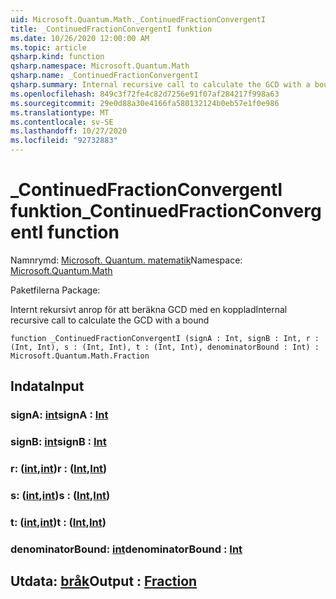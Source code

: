 ```yaml
---
uid: Microsoft.Quantum.Math._ContinuedFractionConvergentI
title: _ContinuedFractionConvergentI funktion
ms.date: 10/26/2020 12:00:00 AM
ms.topic: article
qsharp.kind: function
qsharp.namespace: Microsoft.Quantum.Math
qsharp.name: _ContinuedFractionConvergentI
qsharp.summary: Internal recursive call to calculate the GCD with a bound
ms.openlocfilehash: 849c3f72fe4c82d7256e91f07af284217f998a63
ms.sourcegitcommit: 29e0d88a30e4166fa580132124b0eb57e1f0e986
ms.translationtype: MT
ms.contentlocale: sv-SE
ms.lasthandoff: 10/27/2020
ms.locfileid: "92732883"
---
```

# <a name="_continuedfractionconvergenti-function"></a><span data-ttu-id="1d4c6-102">_ContinuedFractionConvergentI funktion</span><span class="sxs-lookup"><span data-stu-id="1d4c6-102">_ContinuedFractionConvergentI function</span></span>

<span data-ttu-id="1d4c6-103">Namnrymd: [Microsoft. Quantum. matematik](xref:Microsoft.Quantum.Math)</span><span class="sxs-lookup"><span data-stu-id="1d4c6-103">Namespace: [Microsoft.Quantum.Math](xref:Microsoft.Quantum.Math)</span></span>

<span data-ttu-id="1d4c6-104">Paketfilerna [](https://nuget.org/packages/)</span><span class="sxs-lookup"><span data-stu-id="1d4c6-104">Package: [](https://nuget.org/packages/)</span></span>


<span data-ttu-id="1d4c6-105">Internt rekursivt anrop för att beräkna GCD med en kopplad</span><span class="sxs-lookup"><span data-stu-id="1d4c6-105">Internal recursive call to calculate the GCD with a bound</span></span>

```qsharp
function _ContinuedFractionConvergentI (signA : Int, signB : Int, r : (Int, Int), s : (Int, Int), t : (Int, Int), denominatorBound : Int) : Microsoft.Quantum.Math.Fraction
```


## <a name="input"></a><span data-ttu-id="1d4c6-106">Indata</span><span class="sxs-lookup"><span data-stu-id="1d4c6-106">Input</span></span>

### <a name="signa--int"></a><span data-ttu-id="1d4c6-107">signA: [int](xref:microsoft.quantum.lang-ref.int)</span><span class="sxs-lookup"><span data-stu-id="1d4c6-107">signA : [Int](xref:microsoft.quantum.lang-ref.int)</span></span>




### <a name="signb--int"></a><span data-ttu-id="1d4c6-108">signB: [int](xref:microsoft.quantum.lang-ref.int)</span><span class="sxs-lookup"><span data-stu-id="1d4c6-108">signB : [Int](xref:microsoft.quantum.lang-ref.int)</span></span>




### <a name="r--intint"></a><span data-ttu-id="1d4c6-109">r: ([int](xref:microsoft.quantum.lang-ref.int),[int](xref:microsoft.quantum.lang-ref.int))</span><span class="sxs-lookup"><span data-stu-id="1d4c6-109">r : ([Int](xref:microsoft.quantum.lang-ref.int),[Int](xref:microsoft.quantum.lang-ref.int))</span></span>




### <a name="s--intint"></a><span data-ttu-id="1d4c6-110">s: ([int](xref:microsoft.quantum.lang-ref.int),[int](xref:microsoft.quantum.lang-ref.int))</span><span class="sxs-lookup"><span data-stu-id="1d4c6-110">s : ([Int](xref:microsoft.quantum.lang-ref.int),[Int](xref:microsoft.quantum.lang-ref.int))</span></span>




### <a name="t--intint"></a><span data-ttu-id="1d4c6-111">t: ([int](xref:microsoft.quantum.lang-ref.int),[int](xref:microsoft.quantum.lang-ref.int))</span><span class="sxs-lookup"><span data-stu-id="1d4c6-111">t : ([Int](xref:microsoft.quantum.lang-ref.int),[Int](xref:microsoft.quantum.lang-ref.int))</span></span>




### <a name="denominatorbound--int"></a><span data-ttu-id="1d4c6-112">denominatorBound: [int](xref:microsoft.quantum.lang-ref.int)</span><span class="sxs-lookup"><span data-stu-id="1d4c6-112">denominatorBound : [Int](xref:microsoft.quantum.lang-ref.int)</span></span>





## <a name="output--fraction"></a><span data-ttu-id="1d4c6-113">Utdata: [bråk](xref:Microsoft.Quantum.Math.Fraction)</span><span class="sxs-lookup"><span data-stu-id="1d4c6-113">Output : [Fraction](xref:Microsoft.Quantum.Math.Fraction)</span></span>


